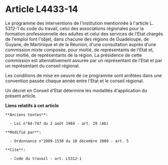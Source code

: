 # Article L4433-14

Le programme des interventions de l'institution mentionnée à l'article L. 5312-1 du code du travail, celui des associations
régionales pour la formation professionnelle des adultes et celui des services de l'Etat chargés de l'emploi font l'objet,
dans chacune des régions de Guadeloupe, de Guyane, de Martinique et de la Réunion, d'une consultation auprès d'une commission
mixte composée, pour moitié, de représentants de l'Etat et, pour moitié, de représentants de la région. La présidence de
cette commission est alternativement assurée par un représentant de l'Etat et par un représentant du conseil régional. 

Les conditions de mise en oeuvre de ce programme sont arrêtées dans une convention passée chaque année entre l'Etat et le
conseil régional. 

Un décret en Conseil d'Etat détermine les modalités d'application du présent article.

**Liens relatifs à cet article**

	**Anciens textes**:

	  - Loi n°84-747 du 2 août 1984 - art. 29 (Ab)

	**Modifié par**:

	  - Ordonnance n°2009-1530 du 10 décembre 2009 - art. 5

	**Cite**:

	  - Code du travail - art. L5312-1
